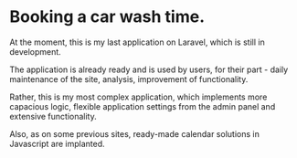 # Booking a car wash time.

At the moment, this is my last application on Laravel, which is still in development.

The application is already ready and is used by users, for their part - daily maintenance of the site, analysis, improvement of functionality.

Rather, this is my most complex application, which implements more capacious logic, flexible application settings from the admin panel and extensive functionality.

Also, as on some previous sites, ready-made calendar solutions in Javascript are implanted.
